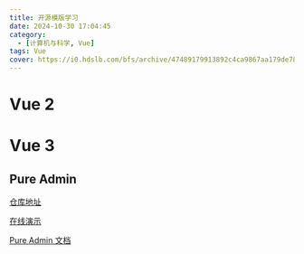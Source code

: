 ```yaml
---
title: 开源模版学习
date: 2024-10-30 17:04:45
category:
  - [计算机与科学, Vue]
tags: Vue
cover: https://i0.hdslb.com/bfs/archive/47489179913892c4ca9867aa179de78384e2738a.jpg
---
```


# Vue 2

# Vue 3

## Pure Admin

[仓库地址](https://github.com/pure-admin/pure-admin-thin?tab=readme-ov-file)

[在线演示](https://pure-admin-thin.netlify.app/#/login)

[Pure Admin 文档](https://pure-admin.github.io/pure-admin-doc/)
